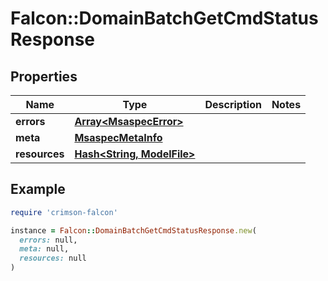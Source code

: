 # Falcon::DomainBatchGetCmdStatusResponse

## Properties

| Name | Type | Description | Notes |
| ---- | ---- | ----------- | ----- |
| **errors** | [**Array&lt;MsaspecError&gt;**](MsaspecError.md) |  |  |
| **meta** | [**MsaspecMetaInfo**](MsaspecMetaInfo.md) |  |  |
| **resources** | [**Hash&lt;String, ModelFile&gt;**](ModelFile.md) |  |  |

## Example

```ruby
require 'crimson-falcon'

instance = Falcon::DomainBatchGetCmdStatusResponse.new(
  errors: null,
  meta: null,
  resources: null
)
```

